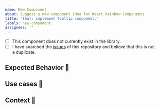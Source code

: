 ```yaml
---
name: New Component
about: Suggest a new component idea for React Rainbow Components
title: 'feat: implement Tooltip component.'
labels: new component
assignees: ''
---
```


<!--- Provide a general summary of the feature in the Title above -->

<!--
    Thank you very much for contributing to React Rainbow Components by creating an issue! ❤️
    To avoid duplicate issues we ask you to check off the following list.
-->

<!-- Checked checkbox should look like this: [x] -->

-   [ ] This component does not currently exist in the library.
-   [ ] I have searched the [issues](https://github.com/nexxtway/react-rainbow/issues) of this repository and believe that this is not a duplicate.

## Expected Behavior 🤔

<!---
    Describe how it should work.
-->

## Use cases 🌈

<!---
    Provide some use cases for the new component.
-->

## Context 🔦

<!---
    What are you trying to accomplish?
    Providing context helps us come up with a solution that is most useful in the real world.
-->
